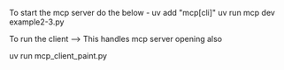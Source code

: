 To start the mcp server do the below -
 uv add "mcp[cli]"
uv run mcp dev example2-3.py


To run the client --> This handles mcp server opening also

uv run mcp_client_paint.py
